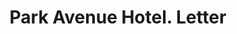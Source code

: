 ---
doi: 10.7916/D84B4CFM
date_other: '1890'
date_other_textual: 1890-1899
form: correspondence
genre:
- Letters (correspondence)
name:
- Park Avenue Hotel
object_in_context_url: https://biggert.cul.columbia.edu/items/view/ave_biggert_01089
subject_hierarchical_geographic:
- New York, New York, United States
subject_name:
- Park Avenue Hotel
title: Park Avenue Hotel. Letter
sort_title: Park Avenue Hotel. Letter
call_number: ave_biggert_01089
coordinates:
- 40.71277777777778,-74.00583333333333
pid: ave_biggert_01089
identifiers: ave_biggert_01089
thumbnail: https://derivativo-2.library.columbia.edu/iiif/2/ldpd:344861/full/!256,256/0/native.jpg
permalink: /biggert/ave_biggert_01089/
layout: iiif-image-page
---